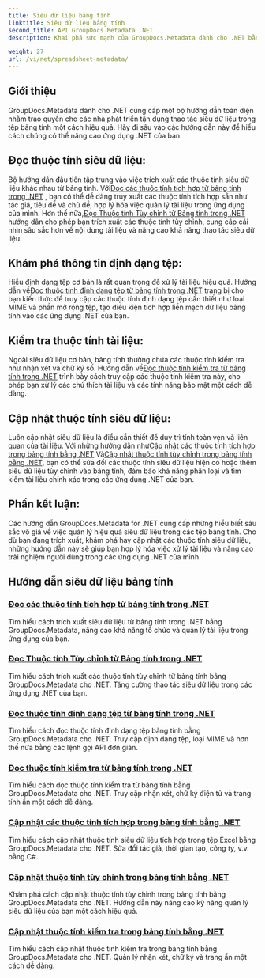 ```yaml
---
title: Siêu dữ liệu bảng tính
linktitle: Siêu dữ liệu bảng tính
second_title: API GroupDocs.Metadata .NET
description: Khai phá sức mạnh của GroupDocs.Metadata dành cho .NET bằng các hướng dẫn về cách đọc và cập nhật thuộc tính bảng tính. Nâng cao thao tác siêu dữ liệu trong các ứng dụng .NET của bạn.

weight: 27
url: /vi/net/spreadsheet-metadata/
---
```

## Giới thiệu

GroupDocs.Metadata dành cho .NET cung cấp một bộ hướng dẫn toàn diện nhằm trao quyền cho các nhà phát triển tận dụng thao tác siêu dữ liệu trong tệp bảng tính một cách hiệu quả. Hãy đi sâu vào các hướng dẫn này để hiểu cách chúng có thể nâng cao ứng dụng .NET của bạn.

## Đọc thuộc tính siêu dữ liệu:
Bộ hướng dẫn đầu tiên tập trung vào việc trích xuất các thuộc tính siêu dữ liệu khác nhau từ bảng tính. Với[Đọc các thuộc tính tích hợp từ bảng tính trong .NET](./read-built-in-properties-spreadsheets/) , bạn có thể dễ dàng truy xuất các thuộc tính tích hợp sẵn như tác giả, tiêu đề và chủ đề, hợp lý hóa việc quản lý tài liệu trong ứng dụng của mình. Hơn thế nữa,[Đọc Thuộc tính Tùy chỉnh từ Bảng tính trong .NET](./read-custom-properties-spreadsheets/) hướng dẫn cho phép bạn trích xuất các thuộc tính tùy chỉnh, cung cấp cái nhìn sâu sắc hơn về nội dung tài liệu và nâng cao khả năng thao tác siêu dữ liệu.

## Khám phá thông tin định dạng tệp:
 Hiểu định dạng tệp cơ bản là rất quan trọng để xử lý tài liệu hiệu quả. Hướng dẫn về[Đọc thuộc tính định dạng tệp từ bảng tính trong .NET](./read-file-format-properties-spreadsheets/) trang bị cho bạn kiến thức để truy cập các thuộc tính định dạng tệp cần thiết như loại MIME và phần mở rộng tệp, tạo điều kiện tích hợp liền mạch dữ liệu bảng tính vào các ứng dụng .NET của bạn.

## Kiểm tra thuộc tính tài liệu:
Ngoài siêu dữ liệu cơ bản, bảng tính thường chứa các thuộc tính kiểm tra như nhận xét và chữ ký số. Hướng dẫn về[Đọc thuộc tính kiểm tra từ bảng tính trong .NET](./read-inspection-properties-spreadsheets/) trình bày cách truy cập các thuộc tính kiểm tra này, cho phép bạn xử lý các chú thích tài liệu và các tính năng bảo mật một cách dễ dàng.

## Cập nhật thuộc tính siêu dữ liệu:
 Luôn cập nhật siêu dữ liệu là điều cần thiết để duy trì tính toàn vẹn và liên quan của tài liệu. Với những hướng dẫn như[Cập nhật các thuộc tính tích hợp trong bảng tính bằng .NET](./update-built-in-properties-spreadsheets/) Và[Cập nhật thuộc tính tùy chỉnh trong bảng tính bằng .NET](./update-custom-properties-spreadsheets/), bạn có thể sửa đổi các thuộc tính siêu dữ liệu hiện có hoặc thêm siêu dữ liệu tùy chỉnh vào bảng tính, đảm bảo khả năng phân loại và tìm kiếm tài liệu chính xác trong các ứng dụng .NET của bạn.

## Phần kết luận:
Các hướng dẫn GroupDocs.Metadata for .NET cung cấp những hiểu biết sâu sắc vô giá về việc quản lý hiệu quả siêu dữ liệu trong các tệp bảng tính. Cho dù bạn đang trích xuất, khám phá hay cập nhật các thuộc tính siêu dữ liệu, những hướng dẫn này sẽ giúp bạn hợp lý hóa việc xử lý tài liệu và nâng cao trải nghiệm người dùng trong các ứng dụng .NET của mình.

## Hướng dẫn siêu dữ liệu bảng tính
### [Đọc các thuộc tính tích hợp từ bảng tính trong .NET](./read-built-in-properties-spreadsheets/)
Tìm hiểu cách trích xuất siêu dữ liệu từ bảng tính trong .NET bằng GroupDocs.Metadata, nâng cao khả năng tổ chức và quản lý tài liệu trong ứng dụng của bạn.
### [Đọc Thuộc tính Tùy chỉnh từ Bảng tính trong .NET](./read-custom-properties-spreadsheets/)
Tìm hiểu cách trích xuất các thuộc tính tùy chỉnh từ bảng tính bằng GroupDocs.Metadata cho .NET. Tăng cường thao tác siêu dữ liệu trong các ứng dụng .NET của bạn.
### [Đọc thuộc tính định dạng tệp từ bảng tính trong .NET](./read-file-format-properties-spreadsheets/)
Tìm hiểu cách đọc thuộc tính định dạng tệp bảng tính bằng GroupDocs.Metadata cho .NET. Truy cập định dạng tệp, loại MIME và hơn thế nữa bằng các lệnh gọi API đơn giản.
### [Đọc thuộc tính kiểm tra từ bảng tính trong .NET](./read-inspection-properties-spreadsheets/)
Tìm hiểu cách đọc thuộc tính kiểm tra từ bảng tính bằng GroupDocs.Metadata cho .NET. Truy cập nhận xét, chữ ký điện tử và trang tính ẩn một cách dễ dàng.
### [Cập nhật các thuộc tính tích hợp trong bảng tính bằng .NET](./update-built-in-properties-spreadsheets/)
Tìm hiểu cách cập nhật thuộc tính siêu dữ liệu tích hợp trong tệp Excel bằng GroupDocs.Metadata cho .NET. Sửa đổi tác giả, thời gian tạo, công ty, v.v. bằng C#.
### [Cập nhật thuộc tính tùy chỉnh trong bảng tính bằng .NET](./update-custom-properties-spreadsheets/)
Khám phá cách cập nhật thuộc tính tùy chỉnh trong bảng tính bằng GroupDocs.Metadata cho .NET. Hướng dẫn này nâng cao kỹ năng quản lý siêu dữ liệu của bạn một cách hiệu quả.
### [Cập nhật thuộc tính kiểm tra trong bảng tính bằng .NET](./update-inspection-properties-spreadsheets/)
Tìm hiểu cách cập nhật thuộc tính kiểm tra trong bảng tính bằng GroupDocs.Metadata cho .NET. Quản lý nhận xét, chữ ký và trang ẩn một cách dễ dàng.